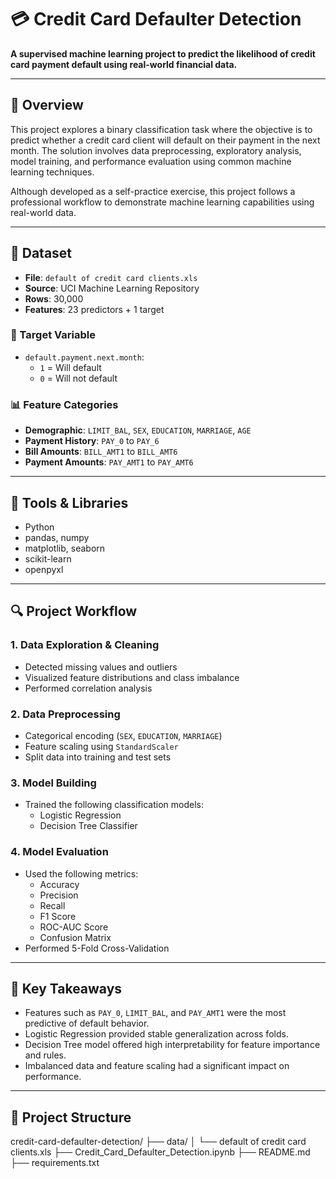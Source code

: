 # 💳 Credit Card Defaulter Detection

**A supervised machine learning project to predict the likelihood of credit card payment default using real-world financial data.**

---

## 📘 Overview

This project explores a binary classification task where the objective is to predict whether a credit card client will default on their payment in the next month. The solution involves data preprocessing, exploratory analysis, model training, and performance evaluation using common machine learning techniques.

Although developed as a self-practice exercise, this project follows a professional workflow to demonstrate machine learning capabilities using real-world data.

---

## 📂 Dataset

- **File**: `default of credit card clients.xls`  
- **Source**: UCI Machine Learning Repository  
- **Rows**: 30,000  
- **Features**: 23 predictors + 1 target

### 🔑 Target Variable
- `default.payment.next.month`:  
  - `1` = Will default  
  - `0` = Will not default

### 📊 Feature Categories
- **Demographic**: `LIMIT_BAL`, `SEX`, `EDUCATION`, `MARRIAGE`, `AGE`  
- **Payment History**: `PAY_0` to `PAY_6`  
- **Bill Amounts**: `BILL_AMT1` to `BILL_AMT6`  
- **Payment Amounts**: `PAY_AMT1` to `PAY_AMT6`  

---

## 🧪 Tools & Libraries

- Python
- pandas, numpy
- matplotlib, seaborn
- scikit-learn
- openpyxl

---

## 🔍 Project Workflow

### 1. Data Exploration & Cleaning
- Detected missing values and outliers
- Visualized feature distributions and class imbalance
- Performed correlation analysis

### 2. Data Preprocessing
- Categorical encoding (`SEX`, `EDUCATION`, `MARRIAGE`)
- Feature scaling using `StandardScaler`
- Split data into training and test sets

### 3. Model Building
- Trained the following classification models:
  - Logistic Regression
  - Decision Tree Classifier

### 4. Model Evaluation
- Used the following metrics:
  - Accuracy
  - Precision
  - Recall
  - F1 Score
  - ROC-AUC Score
  - Confusion Matrix
- Performed 5-Fold Cross-Validation
---

## 📌 Key Takeaways

- Features such as `PAY_0`, `LIMIT_BAL`, and `PAY_AMT1` were the most predictive of default behavior.
- Logistic Regression provided stable generalization across folds.
- Decision Tree model offered high interpretability for feature importance and rules.
- Imbalanced data and feature scaling had a significant impact on performance.

---

## 📂 Project Structure

credit-card-defaulter-detection/
├── data/
│ └── default of credit card clients.xls
├── Credit_Card_Defaulter_Detection.ipynb
├── README.md
├── requirements.txt

